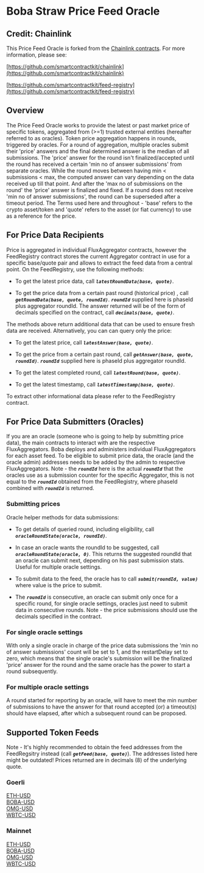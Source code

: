 # Boba Straw Price Feed Oracle

## Credit: Chainlink

This Price Feed Oracle is forked from the [Chainlink contracts](https://github.com/smartcontractkit/chainlink). For more information, please see:

[https://github.com/smartcontractkit/chainlink](https://github.com/smartcontractkit/chainlink)

[https://github.com/smartcontractkit/feed-registry](https://github.com/smartcontractkit/feed-registry)

## Overview

The Price Feed Oracle works to provide the latest or past market price of specific tokens, aggregated from (>=1) trusted external entities (hereafter referred to as oracles). Token price aggregation happens in rounds, triggered by oracles. For a round of aggregation, multiple oracles submit their 'price' answers and the final determined answer is the median of all submissions. The 'price' answer for the round isn't finalized/accepted until the round has received a certain 'min no of answer submissions' from separate oracles. While the round moves between having min < submissions < max, the computed answer can vary depending on the data received up till that point. And after the 'max no of submissions on the round' the 'price' answer is finalized and fixed. If a round does not receive 'min no of answer submissions', the round can be superseded after a timeout period. The Terms used here and throughout - 'base' refers to the crypto asset/token and 'quote' refers to the asset (or fiat currency) to use as a reference for the price.

## For Price Data Recipients

Price is aggregated in individual FluxAggregator contracts, however the FeedRegistry contract stores the current Aggregator contract in use for a specific base/quote pair and allows to extract the feed data from a central point. On the FeedRegistry, use the following methods:

* To get the latest price data, call ***`latestRoundData(base, quote)`***.

* To get the price data from a certain past round (historical price) , call ***`getRoundData(base, quote, roundId)`***. ***`roundId`*** supplied here is phaseId plus aggregator roundId. The answer returned will be of the form of decimals specified on the contract, call ***`decimals(base, quote)`***.

The methods above return additional data that can be used to ensure fresh data are received. Alternatively, you can can query only the price:

* To get the latest price, call ***`latestAnswer(base, quote)`***.

* To get the price from a certain past round, call ***`getAnswer(base, quote, roundId)`***. ***`roundId`*** supplied here is phaseId plus aggregator roundId.

* To get the latest completed round, call ***`latestRound(base, quote)`***.

* To get the latest timestamp, call ***`latestTimestamp(base, quote)`***.

To extract other informational data please refer to the FeedRegistry contract.

## For Price Data Submitters (Oracles)

If you are an oracle (someone who is going to help by submitting price data), the main contracts to interact with are the respective FluxAggregators. Boba  deploys and administers individual FluxAggregators for each asset feed. To be eligible to submit price data, the oracle (and the oracle admin) addresses needs to be added by the admin to respective FluxAggregators. Note - the ***`roundId`*** here is the actual ***`roundId`*** that the oracles use as a submission counter for the specific Aggregator, this is not equal to the ***`roundId`*** obtained from the FeedRegistry, where phaseId combined with ***`roundId`*** is returned.

### Submitting prices

Oracle helper methods for data submissions:

* To get details of queried round, including eligibility, call ***`oracleRoundState(oracle, roundId)`***.

* In case an oracle wants the roundId to be suggested, call ***`oracleRoundState(oracle, 0)`***. This returns the suggested roundId that an oracle can submit next, depending on his past submission stats. Useful for multiple oracle settings.

* To submit data to the feed, the oracle has to call ***`submit(roundId, value)`*** where value is the price to submit.

* The ***`roundId`*** is consecutive, an oracle can submit only once for a specific round, for single oracle settings, oracles just need to submit data in consecutive rounds. Note - the price submissions should use the decimals specified in the contract.

### For single oracle settings

With only a single oracle in charge of the price data submissions the 'min no of answer submissions' count will be set to 1, and the restartDelay set to zero, which means that the single oracle's submission will be the finalized 'price' answer for the round and the same oracle has the power to start a round subsequently.

### For multiple oracle settings

A round started for reporting by an oracle, will have to meet the min number of submissions to have the answer for that round accepted (or) a timeout(s) should have elapsed, after which a subsequent round can be proposed.

## Supported Token Feeds

Note - It's highly recommended to obtain the feed addresses from the FeedRegsitry instead (call ***`getFeed(base, quote)`***). The addresses listed here might be outdated! Prices returned are in decimals (8) of the underlying quote.

### Goerli

[ETH-USD](https://testnet.bobascan.com/address/0xcEb40458ad6Dabe9cfC90A2ad062a071809c4E84#transactions) \
[BOBA-USD](https://testnet.bobascan.com/address/0xd05AA5531b8e8DaB3BEe675f133dF3e330d9adA8#transactions) \
[OMG-USD]() \
[WBTC-USD]()

### Mainnet

[ETH-USD](https://bobascan.com/address/0x50E383121021F4E8060C794d79Ada77195532c7a#transactions) \
[BOBA-USD](https://bobascan.com/address/0x987AEd89f5BDC3eb863282DBB76065bFe398be17#transactions) \
[OMG-USD]() \
[WBTC-USD]()
